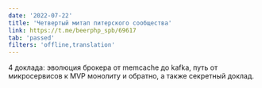 ```yaml
---
date: '2022-07-22'
title: 'Четвертый митап питерского сообщества'
link: https://t.me/beerphp_spb/69617
tab: 'passed'
filters: 'offline,translation'
---
```


4 доклада: эволюция брокера от memcache до kafka, путь от микросервисов к MVP монолиту и обратно, а также секретный доклад.
